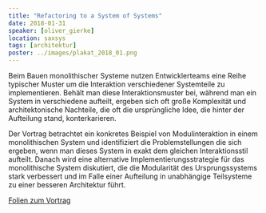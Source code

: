 ```yaml
---
title: "Refactoring to a System of Systems"
date: 2018-01-31
speaker: [oliver_gierke]
location: saxsys
tags: [architektur]
poster: ../images/plakat_2018_01.png
---
```


Beim Bauen monolithischer Systeme nutzen Entwicklerteams eine Reihe typischer Muster um die Interaktion verschiedener
Systemteile zu implementieren. Behält man diese Interaktionsmuster bei, während man ein System in verschiedene aufteilt,
ergeben sich oft große Komplexität und architektonische Nachteile, die oft die ursprüngliche Idee, die hinter der
Aufteilung stand, konterkarieren.

Der Vortrag betrachtet ein konkretes Beispiel von Modulinteraktion in einem monolithischen System und identifiziert die
Problemstellungen die sich ergeben, wenn man dieses System in exakt dem gleichen Interaktionsstil aufteilt. Danach wird
eine alternative Implementierungsstrategie für das monolithische System diskutiert, die die Modularität des
Ursprungssystems stark verbessert und im Falle einer Aufteilung in unabhängige Teilsysteme zu einer besseren Architektur
führt.

<p><a href="https://speakerdeck.com/olivergierke/refactoring-to-a-system-of-systems">Folien zum Vortrag</a></p>
